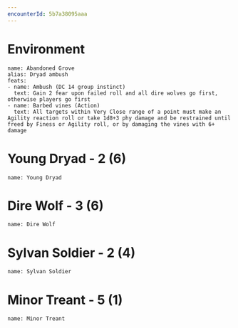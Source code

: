 ```yaml
---
encounterId: 5b7a38095aaa
---
```

# Environment
```environment
name: Abandoned Grove
alias: Dryad ambush
feats:
- name: Ambush (DC 14 group instinct)
  text: Gain 2 fear upon failed roll and all dire wolves go first, otherwise players go first
- name: Barbed vines (Action)
  text: All targets within Very Close range of a point must make an Agility reaction roll or take 1d8+3 phy damage and be restrained until freed by Finess or Agility roll, or by damaging the vines with 6+ damage
```

# Young Dryad - 2 (6)
```adversary
name: Young Dryad
```
# Dire Wolf - 3 (6)
```adversary
name: Dire Wolf
```
# Sylvan Soldier - 2 (4)
```adversary
name: Sylvan Soldier
```
# Minor Treant - 5 (1)
```adversary
name: Minor Treant
```